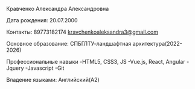 Кравченко Александра Александровна

Дата рождения: 20.07.2000

Контакты:
89773182174
kravchenkoaleksandra3@gmail.com

Основное образование: СПБГЛТУ-ландшафтная архитектура(2022-2026)

Профессиональные навыки
-HTML5, CSS3, JS
-Vue.js, React, Angular
-Jquery
-Javascript
-Git

Владение языками: Английский(А2)
